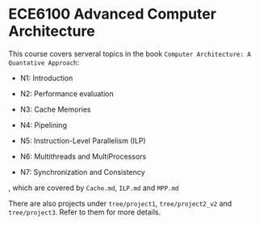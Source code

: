 # ECE6100 Advanced Computer Architecture

This course covers serveral topics in the book `Computer Architecture: A Quantative Approach`:

- N1: Introduction

- N2: Performance evaluation

- N3: Cache Memories

- N4: Pipelining

- N5: Instruction-Level Parallelism (ILP)

- N6: Multithreads and MultiProcessors

- N7: Synchronization and Consistency

, which are covered by `Cache.md`, `ILP.md` and `MPP.md`

There are also projects under `tree/project1`, `tree/project2_v2` and `tree/project3`. Refer to them for more details.
